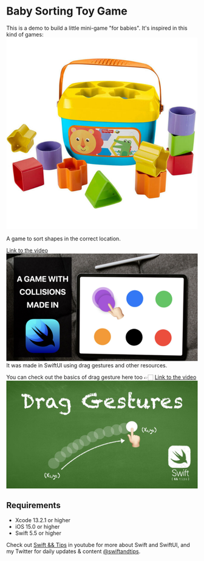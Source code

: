 # Baby Sorting Toy Game
This is a demo to build a little mini-game "for babies". It's inspired in this kind of games:
![Sorting Toy](/babySortingToy.jpeg)

A game to sort shapes in the correct location.

[Link to the video](https://youtu.be/ylcEQHYev1U)
![Baby Toy SwiftUI](babyToyVideo.jpeg)
It was made in SwiftUI using drag gestures and other resources.

You can check out the basics of drag gesture here too 👉🏻 [Link to the video](https://youtu.be/muHDX4ij_EQ)
![Drag Gestures in SwiftUI](/dragGestures.jpeg)

## Requirements
- Xcode 13.2.1 or higher
- iOS 15.0 or higher
- Swift 5.5 or higher

Check out [Swift && Tips](https://www.youtube.com/c/SwiftandTips) in youtube for more about Swift and SwiftUI, and my Twitter for daily updates & content [@swiftandtips](https://twitter.com/swiftandtips).
